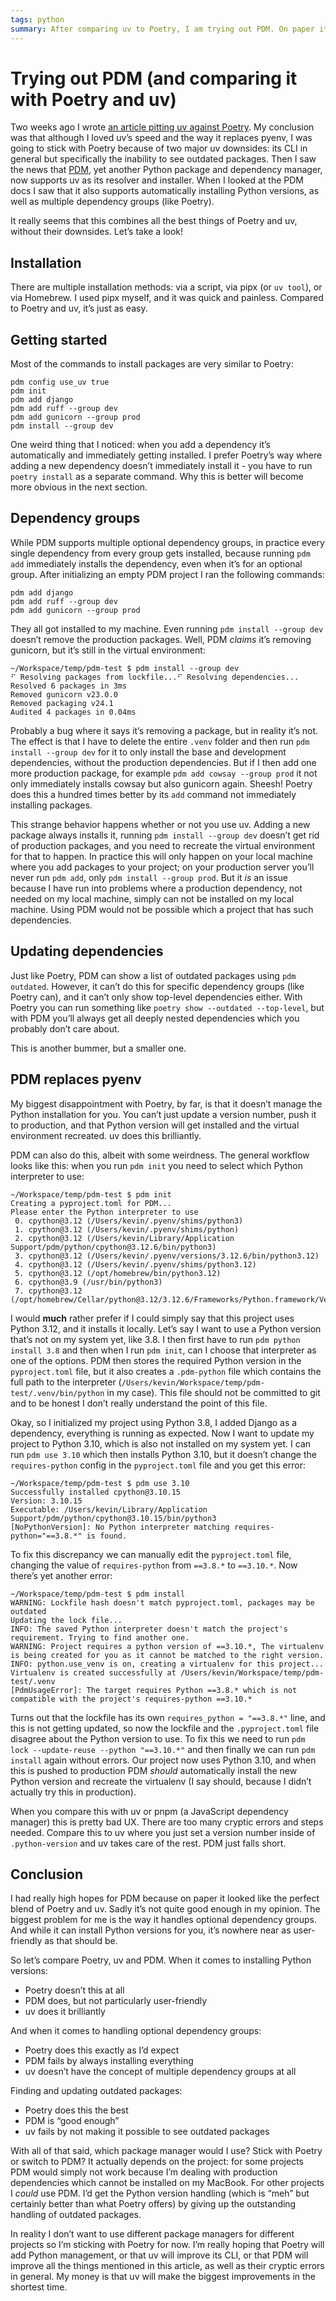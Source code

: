 ```yaml
---
tags: python
summary: After comparing uv to Poetry, I am trying out PDM. On paper it combines all the best things of Poetry and uv, without their downsides. How does it hold up?
---
```


# Trying out PDM (and comparing it with Poetry and uv)

Two weeks ago I wrote [an article pitting uv against Poetry](/articles/2024/python-poetry-vs-uv/). My conclusion was that although I loved uv’s speed and the way it replaces pyenv, I was going to stick with Poetry because of two major uv downsides: its CLI in general but specifically the inability to see outdated packages. Then I saw the news that [PDM](https://pdm-project.org/), yet another Python package and dependency manager, now supports uv as its resolver and installer. When I looked at the PDM docs I saw that it also supports automatically installing Python versions, as well as multiple dependency groups (like Poetry).

It really seems that this combines all the best things of Poetry and uv, without their downsides. Let’s take a look!

## Installation
There are multiple installation methods: via a script, via pipx (or `uv tool`), or via Homebrew. I used pipx myself, and it was quick and painless. Compared to Poetry and uv, it’s just as easy.

## Getting started
Most of the commands to install packages are very similar to Poetry:

```
pdm config use_uv true
pdm init
pdm add django
pdm add ruff --group dev
pdm add gunicorn --group prod
pdm install --group dev
```

One weird thing that I noticed: when you add a dependency it’s automatically and immediately getting installed. I prefer Poetry’s way where adding a new dependency doesn’t immediately install it - you have to run `poetry install` as a separate command. Why this is better will become more obvious in the next section.

## Dependency groups
While PDM supports multiple optional dependency groups, in practice every single dependency from every group gets installed, because running `pdm add` immediately installs the dependency, even when it’s for an optional group. After initializing an empty PDM project I ran the following commands:

```
pdm add django
pdm add ruff --group dev
pdm add gunicorn --group prod
```

They all got installed to my machine. Even running `pdm install --group dev` doesn’t remove the production packages. Well, PDM *claims* it’s removing gunicorn, but it’s still in the virtual environment:

```
~/Workspace/temp/pdm-test $ pdm install --group dev
⠋ Resolving packages from lockfile...⠋ Resolving dependencies...                                                                                                                       Resolved 6 packages in 3ms
Removed gunicorn v23.0.0
Removed packaging v24.1
Audited 4 packages in 0.04ms
```

Probably a bug where it says it’s removing a package, but in reality it’s not. The effect is that I have to delete the entire `.venv` folder and then run `pdm install --group dev` for it to only install the base and development dependencies, without the production dependencies. But if I then add one more production package, for example `pdm add cowsay --group prod` it not only immediately installs cowsay but also gunicorn again. Sheesh! Poetry does this a hundred times better by its `add` command not immediately installing packages.

This strange behavior happens whether or not you use uv. Adding a new package always installs it, running `pdm install --group dev` doesn’t get rid of production packages, and you need to recreate the virtual environment for that to happen. In practice this will only happen on your local machine where you add packages to your project; on your production server you’ll never run `pdm add`, only `pdm install --group prod`. But it *is* an issue because I have run into problems where a production dependency, not needed on my local machine, simply can not be installed on my local machine. Using PDM would not be possible which a project that has such dependencies.

## Updating dependencies
Just like Poetry, PDM can show a list of outdated packages using `pdm outdated`. However, it can’t do this for specific dependency groups (like Poetry can), and it can’t only show top-level dependencies either. With Poetry you can run something like `poetry show --outdated --top-level`, but with PDM you’ll always get all deeply nested dependencies which you probably don’t care about.

This is another bummer, but a smaller one.

## PDM replaces pyenv
My biggest disappointment with Poetry, by far, is that it doesn’t manage the Python installation for you. You can’t just update a version number, push it to production, and that Python version will get installed and the virtual environment recreated. uv does this brilliantly.

PDM can also do this, albeit with some weirdness. The general workflow looks like this: when you run `pdm init` you need to select which Python interpreter to use:

```
~/Workspace/temp/pdm-test $ pdm init
Creating a pyproject.toml for PDM...
Please enter the Python interpreter to use
 0. cpython@3.12 (/Users/kevin/.pyenv/shims/python3)
 1. cpython@3.12 (/Users/kevin/.pyenv/shims/python)
 2. cpython@3.12 (/Users/kevin/Library/Application Support/pdm/python/cpython@3.12.6/bin/python3)
 3. cpython@3.12 (/Users/kevin/.pyenv/versions/3.12.6/bin/python3.12)
 4. cpython@3.12 (/Users/kevin/.pyenv/shims/python3.12)
 5. cpython@3.12 (/opt/homebrew/bin/python3.12)
 6. cpython@3.9 (/usr/bin/python3)
 7. cpython@3.12 (/opt/homebrew/Cellar/python@3.12/3.12.6/Frameworks/Python.framework/Versions/3.12/bin/python3.12)
```
 
I would **much** rather prefer if I could simply say that this project uses Python 3.12, and it installs it locally. Let’s say I want to use a Python version that’s not on my system yet, like 3.8. I then first have to run `pdm python install 3.8` and then when I run `pdm init`, can I choose that interpreter as one of the options. PDM then stores the required Python version in the `pyproject.toml` file, but it also creates a `.pdm-python` file which contains the full path to the interpreter (`/Users/kevin/Workspace/temp/pdm-test/.venv/bin/python` in my case). This file should not be committed to git and to be honest I don’t really understand the point of this file.

Okay, so I initialized my project using Python 3.8, I added Django as a dependency, everything is running as expected. Now I want to update my project to Python 3.10, which is also not installed on my system yet. I can run `pdm use 3.10` which then installs Python 3.10, but it doesn’t change the `requires-python` config in the `pyproject.toml` file and you get this error:
 
```
~/Workspace/temp/pdm-test $ pdm use 3.10
Successfully installed cpython@3.10.15
Version: 3.10.15
Executable: /Users/kevin/Library/Application Support/pdm/python/cpython@3.10.15/bin/python3
[NoPythonVersion]: No Python interpreter matching requires-python="==3.8.*" is found.
```

To fix this discrepancy we can manually edit the `pyproject.toml` file, changing the value of `requires-python` from `==3.8.*` to `==3.10.*`. Now there’s yet another error:

```
~/Workspace/temp/pdm-test $ pdm install
WARNING: Lockfile hash doesn't match pyproject.toml, packages may be outdated
Updating the lock file...
INFO: The saved Python interpreter doesn't match the project's requirement. Trying to find another one.
WARNING: Project requires a python version of ==3.10.*, The virtualenv is being created for you as it cannot be matched to the right version.
INFO: python.use_venv is on, creating a virtualenv for this project...
Virtualenv is created successfully at /Users/kevin/Workspace/temp/pdm-test/.venv
[PdmUsageError]: The target requires Python ==3.8.* which is not compatible with the project's requires-python ==3.10.*
```

Turns out that the lockfile has its own `requires_python = "==3.8.*"` line, and this is not getting updated, so now the lockfile and the `.pyproject.toml` file disagree about the Python version to use. To fix this we need to run `pdm lock --update-reuse --python "==3.10.*"` and then finally we can run `pdm install` again without errors. Our project now uses Python 3.10, and when this is pushed to production PDM *should* automatically install the new Python version and recreate the virtualenv (I say should, because I didn’t actually try this in production).

When you compare this with uv or pnpm (a JavaScript dependency manager) this is pretty bad UX. There are too many cryptic errors and steps needed. Compare this to uv where you just set a version number inside of `.python-version` and uv takes care of the rest. PDM just falls short.
 
## Conclusion
I had really high hopes for PDM because on paper it looked like the perfect blend of Poetry and uv. Sadly it’s not quite good enough in my opinion. The biggest problem for me is the way it handles optional dependency groups. And while it can install Python versions for you, it’s nowhere near as user-friendly as that should be.

So let’s compare Poetry, uv and PDM. When it comes to installing Python versions:

- Poetry doesn’t this at all
- PDM does, but not particularly user-friendly
- uv does it brilliantly

And when it comes to handling optional dependency groups:

- Poetry does this exactly as I’d expect
- PDM fails by always installing everything
- uv doesn’t have the concept of multiple dependency groups at all

Finding and updating outdated packages:

- Poetry does this the best
- PDM is “good enough”
- uv fails by not making it possible to see outdated packages

With all of that said, which package manager would I use? Stick with Poetry or switch to PDM? It actually depends on the project: for some projects PDM would simply not work because I’m dealing with production dependencies which cannot be installed on my MacBook. For other projects I *could* use PDM. I’d get the Python version handling (which is “meh” but certainly better than what Poetry offers) by giving up the outstanding handling of outdated packages.

In reality I don’t want to use different package managers for different projects so I’m sticking with Poetry for now. I’m really hoping that Poetry will add Python management, or that uv will improve its CLI, or that PDM will improve all the things mentioned in this article, as well as their cryptic errors in general. My money is that uv will make the biggest improvements in the shortest time.